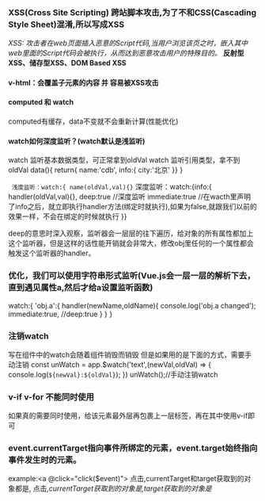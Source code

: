 ### XSS(Cross Site Scripting) 跨站脚本攻击,为了不和CSS(Cascading Style Sheet)混淆,所以写成XSS
*XSS: 攻击者在web页面插入恶意的Script代码,当用户浏览该页之时，嵌入其中web里面的Script代码会被执行，从而达到恶意攻击用户的特殊目的。*
**反射型XSS、储存型XSS、DOM Based XSS**

#### v-html：会覆盖子元素的内容 并 容易被XSS攻击
#### computed 和 watch
computed有缓存，data不变就不会重新计算(性能优化)
#### watch如何深度监听？(watch默认是浅监听)
watch 监听基本数据类型，可正常拿到oldVal
watch 监听引用类型，拿不到oldVal
data(){  return{
      name:'cdb',
      info:{
        city:'北京'
      }}
} 

``` 浅度监听：watch:{ name(oldVal,val){}```
 深度监听：watch:{info:{
  handler(oldVal,val){},
  deep:true  //深度监听
  immediate:true //在wacth里声明了info之后，就立即执行handler方法(绑定时就执行),如果为false,就跟我们以前的效果一样，不会在绑定的时候就执行
}}

deep的意思时深入观察，监听器会一层层的往下遍历，给对象的所有属性都加上这个监听器，但是这样的话性能开销就会非常大，修改obj里任何的一个属性都会触发这个监听器的handler。
### 优化，我们可以使用字符串形式监听(Vue.js会一层一层的解析下去，直到遇见属性a,然后才给a设置监听函数)
watch:{
  'obj.a':{
    handler(newName,oldName){
      console.log('obj.a changed');
      immediate:true,
      //deep:true
    }
  }
}
### 注销watch
写在组件中的watch会随着组件销毁而销毁
但是如果用的是下面的方式，需要手动注销
const unWatch = app.$watch('text',(newVal,oldVal) => {
  console.log(`${newVal}:${oldVal}`);
})
unWatch();//手动注销watch

### v-if v-for 不能同时使用
如果真的需要同时使用，给该元素最外层再包裹上一层标签，再在其中使用v-if即可

### event.currentTarget指向事件所绑定的元素，event.target始终指向事件发生时的元素。
example:<a @click="click($event)"><i></i></a>
点击<a>,currentTarget和target获取到的对象都是<a>,
点击<i>,currentTarget获取到的对象是<a>,target获取到的对象是<i>

